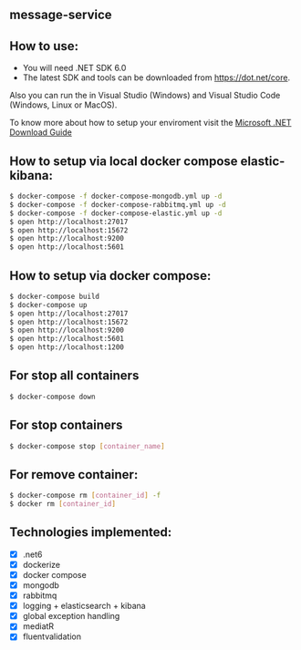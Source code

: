 ## message-service

## How to use:
- You will need .NET SDK 6.0
- The latest SDK and tools can be downloaded from https://dot.net/core.

Also you can run the in Visual Studio (Windows) and Visual Studio Code (Windows, Linux or MacOS).

To know more about how to setup your enviroment visit the [Microsoft .NET Download Guide](https://www.microsoft.com/net/download)


## How to setup via local docker compose elastic-kibana:
```sh
$ docker-compose -f docker-compose-mongodb.yml up -d
$ docker-compose -f docker-compose-rabbitmq.yml up -d
$ docker-compose -f docker-compose-elastic.yml up -d
$ open http://localhost:27017
$ open http://localhost:15672
$ open http://localhost:9200
$ open http://localhost:5601
```

## How to setup via docker compose:
```sh
$ docker-compose build
$ docker-compose up
$ open http://localhost:27017
$ open http://localhost:15672
$ open http://localhost:9200
$ open http://localhost:5601
$ open http://localhost:1200
```

## For stop all containers
```sh
$ docker-compose down
```

## For stop containers
```sh
$ docker-compose stop [container_name]
```

## For remove container:
```sh
$ docker-compose rm [container_id] -f
$ docker rm [container_id]
```

## Technologies implemented:

- [x] .net6
- [x] dockerize
- [x] docker compose
- [x] mongodb
- [x] rabbitmq
- [x] logging + elasticsearch + kibana
- [x] global exception handling
- [x] mediatR
- [x] fluentvalidation